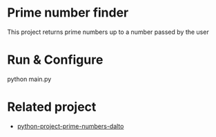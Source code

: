 # Prime number finder

This project returns prime numbers up to a number passed by the user

# Run & Configure

python main.py

# Related project

- [python-project-prime-numbers-dalto](https://github.com/kevin-pb/python-project-prime-numbers-dalto)